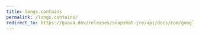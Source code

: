 ```yaml
---
title: longs.contains
permalink: /longs.contains/
redirect_to: https://guava.dev/releases/snapshot-jre/api/docs/com/google/common/primitives/Longs.html#contains-long:A-long-
---
```

